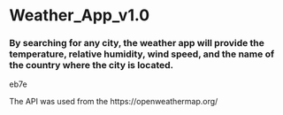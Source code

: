 <h1>Weather_App_v1.0</h1>
<h3>By searching for any city, the weather app will provide the temperature, relative humidity, wind speed, and the name of the country where the city is located.</h3>
<p>eb7e</p>
<p>The API was used from the <span>https://openweathermap.org/</span></p>
